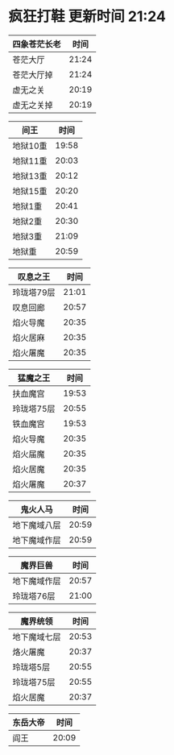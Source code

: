 # 疯狂打鞋 更新时间 21:24

| 四象苍茫长老   | 时间    |
|--------|-------|
| 苍茫大厅 | 21:24 |
| 苍茫大厅掉 | 21:24 |
| 虚无之关 | 20:19 |
| 虚无之关掉 | 20:19 |

| 间王   | 时间    |
|--------|-------|
| 地狱10重 | 19:58 |
| 地狱11重 | 20:03 |
| 地狱13重 | 20:12 |
| 地狱15重 | 20:20 |
| 地狱1重 | 20:41 |
| 地狱2重 | 20:30 |
| 地狱3重 | 21:09 |
| 地狱重 | 20:59 |

| 叹息之王   | 时间    |
|--------|-------|
| 玲珑塔79层 | 21:01 |
| 叹息回廊 | 20:57 |
| 焰火导魔 | 20:35 |
| 焰火居麻 | 20:35 |
| 焰火屠魔 | 20:35 |

| 猛魔之王   | 时间    |
|--------|-------|
| 扶血魔宫 | 19:53 |
| 玲珑塔75层 | 20:55 |
| 铁血魔宫 | 19:53 |
| 焰火导魔 | 20:35 |
| 焰火届魔 | 20:35 |
| 焰火居魔 | 20:35 |
| 焰火屠魔 | 20:37 |

| 鬼火人马   | 时间    |
|--------|-------|
| 地下魔域八层 | 20:59 |
| 地下魔域作层 | 20:59 |

| 魔界巨兽   | 时间    |
|--------|-------|
| 地下魔域作层 | 20:57 |
| 玲珑塔76层 | 21:00 |

| 魔界统领   | 时间    |
|--------|-------|
| 地下魔域七层 | 20:53 |
| 烙火屠魔 | 20:37 |
| 玲珑塔5层 | 20:55 |
| 玲珑塔75层 | 20:55 |
| 焰火居魔 | 20:37 |

| 东岳大帝   | 时间    |
|--------|-------|
| 阎王 | 20:09 |